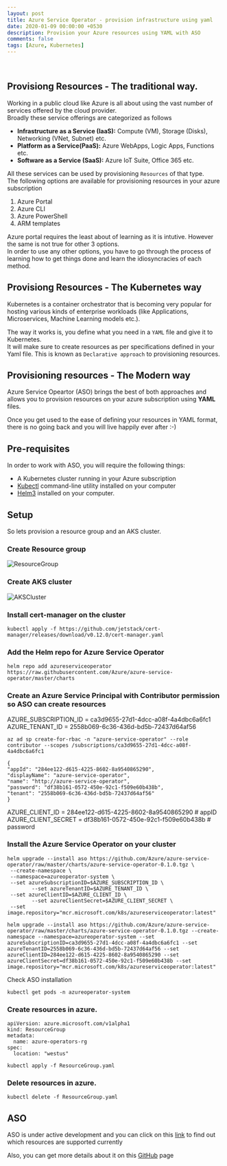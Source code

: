 ```yaml
---
layout: post
title: Azure Service Operator - provision infrastructure using yaml
date: 2020-01-09 00:00:00 +0530
description: Provision your Azure resources using YAML with ASO
comments: false
tags: [Azure, Kubernetes]
---
```


<br>

## Provisiong Resources - The traditional way.

Working in a public cloud like Azure is all about using the vast number of services offered by the cloud provider.  
Broadly these service offerings are categorized as follows

- **Infrastructure as a Service (IaaS):** Compute (VM), Storage (Disks), Networking (VNet, Subnet) etc.
- **Platform as a Service(PaaS):** Azure WebApps, Logic Apps, Functions etc.
- **Software as a Service (SaaS):** Azure IoT Suite, Office 365 etc.

All these services can be used by provisioning `Resources` of that type.  
The following options are available for provisioning resources in your azure subscription

1. Azure Portal
2. Azure CLI
3. Azure PowerShell
4. ARM templates

Azure portal requires the least about of learning as it is intutive. However the same is not true for other 3 options.  
In order to use any other options, you have to go through the process of learning how to get things done and learn the idiosyncracies of each method.

## Provisiong Resources - The Kubernetes way

Kubernetes is a container orchestrator that is becoming very popular for hosting various kinds of enterprise workloads (like Applications, Microservices, Machine Learning models etc.).

The way it works is, you define what you need in a `YAML` file and give it to Kubernetes.  
It will make sure to create resources as per specifications defined in your Yaml file. This is known as `Declarative approach` to provisioning resources.

## Provisioning resources - The Modern way

Azure Service Opeartor (ASO) brings the best of both approaches and allows you to provision resources on your azure subscription using **YAML** files.

Once you get used to the ease of defining your resources in YAML format, there is no going back and you will live happily ever after :-)

## Pre-requisites

In order to work with ASO, you will require the following things:

- A Kubernetes cluster running in your Azure subscription
- [Kubectl](https://kubernetes.io/docs/tasks/tools/install-kubectl/) command-line utility installed on your computer
- [Helm3](https://helm.sh/docs/intro/install/) installed on your computer.

## Setup

So lets provision a resource group and an AKS cluster.

### Create Resource group

![ResourceGroup](../assets/img/005/1-create-resource-group.png)

### Create AKS cluster

![AKSCluster](../assets/img/005/2-create-aks-cluster.png)

### Install cert-manager on the cluster

`kubectl apply -f https://github.com/jetstack/cert-manager/releases/download/v0.12.0/cert-manager.yaml`

### Add the Helm repo for Azure Service Operator

`helm repo add azureserviceoperator https://raw.githubusercontent.com/Azure/azure-service-operator/master/charts `

### Create an Azure Service Principal with Contributor permission so ASO can create resources

AZURE_SUBSCRIPTION_ID = ca3d9655-27d1-4dcc-a08f-4a4dbc6a6fc1
AZURE_TENANT_ID = 2558b069-6c36-436d-bd5b-72437d64af56

`az ad sp create-for-rbac -n "azure-service-operator" --role contributor --scopes /subscriptions/ca3d9655-27d1-4dcc-a08f-4a4dbc6a6fc1`

```
{
"appId": "284ee122-d615-4225-8602-8a9540865290",
"displayName": "azure-service-operator",
"name": "http://azure-service-operator",
"password": "df38b161-0572-450e-92c1-f509e60b438b",
"tenant": "2558b069-6c36-436d-bd5b-72437d64af56"
}
```

AZURE_CLIENT_ID = 284ee122-d615-4225-8602-8a9540865290 # appID
AZURE_CLIENT_SECRET = df38b161-0572-450e-92c1-f509e60b438b # password

### Install the Azure Service Operator on your cluster

```
helm upgrade --install aso https://github.com/Azure/azure-service-operator/raw/master/charts/azure-service-operator-0.1.0.tgz \
 --create-namespace \
 --namespace=azureoperator-system \
 --set azureSubscriptionID=$AZURE_SUBSCRIPTION_ID \
        --set azureTenantID=$AZURE_TENANT_ID \
 --set azureClientID=$AZURE_CLIENT_ID \
        --set azureClientSecret=$AZURE_CLIENT_SECRET \
 --set image.repository="mcr.microsoft.com/k8s/azureserviceoperator:latest"
```

```
helm upgrade --install aso https://github.com/Azure/azure-service-operator/raw/master/charts/azure-service-operator-0.1.0.tgz --create-namespace --namespace=azureoperator-system --set azureSubscriptionID=ca3d9655-27d1-4dcc-a08f-4a4dbc6a6fc1 --set azureTenantID=2558b069-6c36-436d-bd5b-72437d64af56 --set azureClientID=284ee122-d615-4225-8602-8a9540865290 --set azureClientSecret=df38b161-0572-450e-92c1-f509e60b438b --set image.repository="mcr.microsoft.com/k8s/azureserviceoperator:latest"
```

Check ASO installation

`kubectl get pods -n azureoperator-system`

### Create resources in azure.

```
apiVersion: azure.microsoft.com/v1alpha1
kind: ResourceGroup
metadata:
  name: azure-operators-rg
spec:
  location: "westus"
```

`kubectl apply -f ResourceGroup.yaml`

### Delete resources in azure.

`kubectl delete -f ResourceGroup.yaml`

## ASO

ASO is under active development and you can click on this [link](https://github.com/Azure/azure-service-operator#supported-azure-services) to find out which resources are supported currently

Also, you can get more details about it on this [GitHub](https://github.com/Azure/azure-service-operator) page
